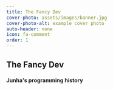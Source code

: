```yaml
---
title: The Fancy Dev
cover-photo: assets/images/banner.jpg
cover-photo-alt: example cover photo
auto-header: none
icon: fa-comment
order: 1
---
```


## The Fancy Dev  

#### Junha's programming history